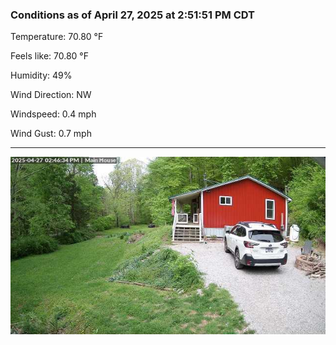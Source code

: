 ### Conditions as of April 27, 2025 at 2:51:51 PM CDT 

Temperature: 70.80 &deg;F

Feels like: 70.80 &deg;F

Humidity: 49%

Wind Direction: NW

Windspeed: 0.4 mph

Wind Gust: 0.7 mph

---

<img src="./images/latest.jpeg"/>

